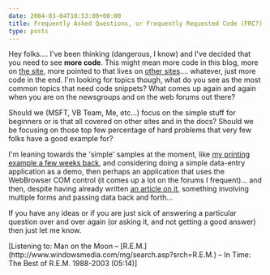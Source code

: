 ```yaml
---
date: 2004-03-04T10:53:00+00:00
title: Frequently Asked Questions, or Frequently Requested Code (FRC?)
type: posts
---
```

Hey folks.... I've been thinking (dangerous, I know) and I've decided that you need to see **more code**. This might mean more code in this blog, more on [the site](http://msdn.microsoft.com/vbasic), more pointed to that lives on [other sites](http://www.codeproject.com).... whatever, just more code in the end. I'm looking for topics though, what do you see as the most common topics that need code snippets? What comes up again and again when you are on the newsgroups and on the web forums out there?

Should we (MSFT, VB Team, Me, etc...) focus on the simple stuff for beginners or is that all covered on other sites and in the docs? Should we be focusing on those top few percentage of hard problems that very few folks have a good example for?

I'm leaning towards the 'simple' samples at the moment, like [my printing example a few weeks back](http://weblogs.asp.net/duncanma/archive/2004/01/30/65350.aspx), and considering doing a simple data-entry application as a demo, then perhaps an application that uses the WebBrowser COM control (it comes up a lot on the forums I frequent)... and then, despite having already written [an article on it](http://msdn.microsoft.com/vbasic/default.aspx?pull=/library/en-us/dv_vstechart/html/vbtchWorkingWithMultipleFormsInVisualBasicNETUpgradingToNET.asp), something involving multiple forms and passing data back and forth...

If you have any ideas or if you are just sick of answering a particular question over and over again (or asking it, and not getting a good answer) then just let me know.

<div class="media">
  [Listening to: Man on the Moon – [R.E.M.](http://www.windowsmedia.com/mg/search.asp?srch=R.E.M.) – In Time: The Best of R.E.M. 1988-2003 (05:14)]
</div>
